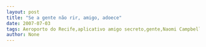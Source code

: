 ```yaml
---
layout: post
title: "Se a gente não rir, amigo, adoece"
date: 2007-07-03
tags: Aeroporto do Recife,aplicativo amigo secreto,gente,Naomi Campbell
author: None
---
```

 